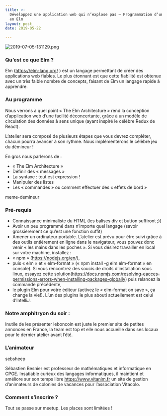 ```yaml
---
title: >-
  Développez une application web qui n’explose pas – Programmation d’un démineur
  en Elm
layout: post
date: 2019-05-22

---
```

![2019-07-05-131129.png](https://lexoyo.me/silexlabs.org//assets/2019-07-05-131129.png)


### Qu’est ce que Elm ?

Elm (https://elm-lang.org/ ) est un langage permettant de créer des applications web fiables. Le plus étonnant est que cette fiabilité est obtenue avec un très faible nombre de concepts, faisant de Elm un langage rapide à apprendre.

<!-- more -->

### Au programme


Nous verrons à quel point « The Elm Architecture » rend la conception d’application web d’une facilité déconcertante, grâce à un modèle de circulation des données à sens unique (ayant inspiré le célèbre Redux de React).

L’atelier sera composé de plusieurs étapes que vous devrez compléter, chacun pourra avancer à son rythme. Nous implémenterons le célèbre jeu du démineur !

En gros nous parlerons de :

*  « The Elm Architecture »
* Définir des « messages »
* La syntaxe : tout est expression !
* Manipuler des listes
* Les « commandes » ou comment effectuer des « effets de bord »

meme-demineur

### Pré-requis

* Connaissance minimaliste du HTML (les balises div et button suffiront ;))
* Avoir un peu programmé dans n’importe quel langage (savoir grossièrement ce qu’est une fonction suffit)
* Amener un ordinateur portable. L’atelier est prévu pour être suivi grâce à des outils entièrement en ligne dans le navigateur, vous pouvez donc venir « les mains dans les poches ». Si vous désirez travailler en local sur votre machine, installez :
* « npm » (https://nodejs.org/en/),
* puis « elm » et « elm-format » (« npm install -g elm elm-format » en console). Si vous rencontrez des soucis de droits d’installation sous linux, essayez cette solution(https://docs.npmjs.com/resolving-eacces-permissions-errors-when-installing-packages-globally) puis relancez la commande précédente,
* le plugin Elm pour votre éditeur (activez le « elm-format on save », ça change la vie!). L’un des plugins le plus abouti actuellement est celui d’IntelliJ.

### Notre amphitryon du soir :

Inutile de les présenter leboncoin est juste le premier site de petites annonces en France, la team est top et elle nous accueille dans ses locaux pour le dernier atelier avant l’été.

### L’animateur

sebsheep

Sébastien Besnier est professeur de mathématiques et informatique en CPGE. Insatiable curieux des langages informatiques, il maintient et améliore sur son temps libre https://www.vitanim.fr un site de gestion d’animateurs de colonies de vacances pour l’association Vitacolo.

### Comment s’inscrire ?

Tout se passe sur meetup. Les places sont limitées !


